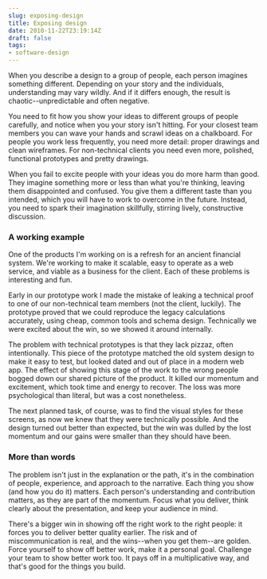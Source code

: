 ```yaml
---
slug: exposing-design
title: Exposing design
date: 2010-11-22T23:19:14Z
draft: false
tags:
- software-design
---
```


When you describe a design to a group of people, each person imagines something different. Depending on your story and the
individuals, understanding may vary wildly. And if it differs enough, the result is chaotic--unpredictable and often negative.

You need to fit how you show your ideas to different groups of people carefully, and notice when you your story isn't hitting.
For your closest team members you can wave your hands and scrawl ideas on a chalkboard. For people you work less frequently, you
need more detail: proper drawings and clean wireframes. For non-technical clients you need even more, polished, functional
prototypes and pretty drawings.

When you fail to excite people with your ideas you do more harm than good. They imagine something more or less than what you're
thinking, leaving them disappointed and confused. You give them a different taste than you intended, which you will have to work
to overcome in the future. Instead, you need to spark their imagination skillfully, stirring lively, constructive discussion.

### A working example

One of the products I'm working on is a refresh for an ancient financial system. We're working to make it scalable, easy to
operate as a web service, and viable as a business for the client. Each of these problems is interesting and fun.

Early in our prototype work I made the mistake of leaking a technical proof to one of our non-technical team members (not the
client, luckily). The prototype proved that we could reproduce the legacy calculations accurately, using cheap, common tools
and schema design. Technically we were excited about the win, so we showed it around internally.

The problem with technical prototypes is that they lack pizzaz, often intentionally. This piece of the prototype matched the
old system design to make it easy to test, but looked dated and out of place in a modern web app. The effect of showing this
stage of the work to the wrong people bogged down our shared picture of the product. It killed our momentum and excitement,
which took time and energy to recover. The loss was more psychological than literal, but was a cost nonetheless.

The next planned task, of course, was to find the visual styles for these screens, as now we knew that they were technically
possible. And the design turned out better than expected, but the win was dulled by the lost momentum and our gains were smaller
than they should have been.

### More than words

The problem isn't just in the explanation or the path, it's in the combination of people, experience, and approach to the
narrative. Each thing you show (and how you do it) matters. Each person's understanding and contribution matters, as they
are part of the momentum. Focus what you deliver, think clearly about the presentation, and keep your audience in mind.

There's a bigger win in showing off the right work to the right people: it forces you to deliver better quality earlier. The
risk and of miscommunication is real, and the wins--when you get them--are golden. Force yourself to show off better work, make
it a personal goal. Challenge your team to show better work too. It pays off in a multiplicative way, and that's good for the
things you build.
